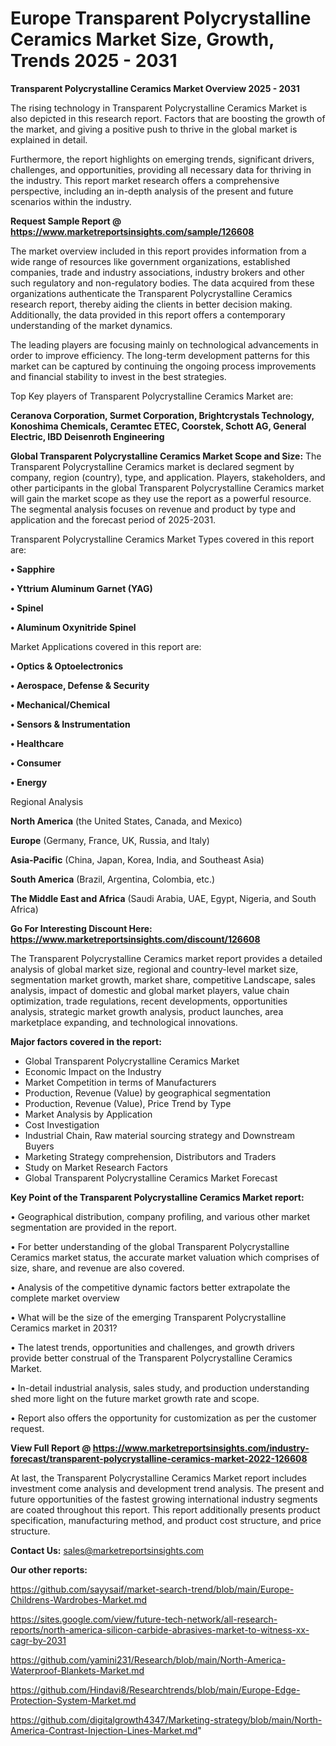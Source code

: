 # Europe Transparent Polycrystalline Ceramics Market Size, Growth, Trends 2025 - 2031

<Strong> Transparent Polycrystalline Ceramics Market Overview 2025 - 2031</strong>

The rising technology in Transparent Polycrystalline Ceramics Market is also depicted in this research report. Factors that are boosting the growth of the market, and giving a positive push to thrive in the global market is explained in detail.

Furthermore, the report highlights on emerging trends, significant drivers, challenges, and opportunities, providing all necessary data for thriving in the industry. This report market research offers a comprehensive perspective, including an in-depth analysis of the present and future scenarios within the industry.

<strong>Request Sample Report @ <a href=https://www.marketreportsinsights.com/sample/126608>https://www.marketreportsinsights.com/sample/126608</a></strong>

The market overview included in this report provides information from a wide range of resources like government organizations, established companies, trade and industry associations, industry brokers and other such regulatory and non-regulatory bodies. The data acquired from these organizations authenticate the Transparent Polycrystalline Ceramics research report, thereby aiding the clients in better decision making. Additionally, the data provided in this report offers a contemporary understanding of the market dynamics.

The leading players are focusing mainly on technological advancements in order to improve efficiency. The long-term development patterns for this market can be captured by continuing the ongoing process improvements and financial stability to invest in the best strategies.

Top Key players of Transparent Polycrystalline Ceramics Market are:

<strong>Ceranova Corporation, Surmet Corporation, Brightcrystals Technology, Konoshima Chemicals, Ceramtec ETEC, Coorstek, Schott AG, General Electric, IBD Deisenroth Engineering</strong>

<strong><b>Global Transparent Polycrystalline Ceramics Market Scope and Size:</b></strong>
The Transparent Polycrystalline Ceramics market is declared segment by company, region (country), type, and application. Players, stakeholders, and other participants in the global Transparent Polycrystalline Ceramics market will gain the market scope as they use the report as a powerful resource. The segmental analysis focuses on revenue and product by type and application and the forecast period of 2025-2031.

Transparent Polycrystalline Ceramics Market Types covered in this report are:

<strong>• Sapphire

• Yttrium Aluminum Garnet (YAG)

• Spinel

• Aluminum Oxynitride Spinel</strong>

Market Applications covered in this report are:

<strong>• Optics & Optoelectronics

• Aerospace, Defense & Security

• Mechanical/Chemical

• Sensors & Instrumentation

• Healthcare

• Consumer

• Energy</strong> 

Regional Analysis

<strong>North America</strong> (the United States, Canada, and Mexico)

<strong>Europe</strong> (Germany, France, UK, Russia, and Italy)

<strong>Asia-Pacific</strong> (China, Japan, Korea, India, and Southeast Asia)

<strong>South America</strong> (Brazil, Argentina, Colombia, etc.)

<strong>The Middle East and Africa</strong> (Saudi Arabia, UAE, Egypt, Nigeria, and South Africa)

<strong>Go For Interesting Discount Here: <a href=https://www.marketreportsinsights.com/discount/126608>https://www.marketreportsinsights.com/discount/126608</a></strong>

The Transparent Polycrystalline Ceramics market report provides a detailed analysis of global market size, regional and country-level market size, segmentation market growth, market share, competitive Landscape, sales analysis, impact of domestic and global market players, value chain optimization, trade regulations, recent developments, opportunities analysis, strategic market growth analysis, product launches, area marketplace expanding, and technological innovations.

<strong><b>Major factors covered in the report:</b></strong>
<ul>
  <li>Global Transparent Polycrystalline Ceramics Market </li>
  <li>Economic Impact on the Industry</li>
  <li>Market Competition in terms of Manufacturers</li>
  <li>Production, Revenue (Value) by geographical segmentation</li>
  <li>Production, Revenue (Value), Price Trend by Type</li>
  <li>Market Analysis by Application</li>
  <li>Cost Investigation</li>
  <li>Industrial Chain, Raw material sourcing strategy and Downstream Buyers</li>
  <li>Marketing Strategy comprehension, Distributors and Traders</li>
  <li>Study on Market Research Factors</li>
  <li>Global Transparent Polycrystalline Ceramics Market Forecast</li>
</ul>

<strong><b>Key Point of the Transparent Polycrystalline Ceramics Market report:</b></strong>

• Geographical distribution, company profiling, and various other market segmentation are provided in the report.

• For better understanding of the global Transparent Polycrystalline Ceramics market status, the accurate market valuation which comprises of size, share, and revenue are also covered.

• Analysis of the competitive dynamic factors better extrapolate the complete market overview

• What will be the size of the emerging Transparent Polycrystalline Ceramics market in 2031?

• The latest trends, opportunities and challenges, and growth drivers provide better construal of the Transparent Polycrystalline Ceramics Market.

• In-detail industrial analysis, sales study, and production understanding shed more light on the future market growth rate and scope.

• Report also offers the opportunity for customization as per the customer request.

<strong><b>View Full Report @ <a href=https://www.marketreportsinsights.com/industry-forecast/transparent-polycrystalline-ceramics-market-2022-126608>https://www.marketreportsinsights.com/industry-forecast/transparent-polycrystalline-ceramics-market-2022-126608</a></b></strong>


At last, the Transparent Polycrystalline Ceramics Market report includes investment come analysis and development trend analysis. The present and future opportunities of the fastest growing international industry segments are coated throughout this report. This report additionally presents product specification, manufacturing method, and product cost structure, and price structure.

<strong>Contact Us:</strong>
sales@marketreportsinsights.com

<strong>Our other reports:</strong>

<a href=https://github.com/sayysaif/market-search-trend/blob/main/Europe-Childrens-Wardrobes-Market.md>https://github.com/sayysaif/market-search-trend/blob/main/Europe-Childrens-Wardrobes-Market.md</a>

<a href=https://sites.google.com/view/future-tech-network/all-research-reports/north-america-silicon-carbide-abrasives-market-to-witness-xx-cagr-by-2031>https://sites.google.com/view/future-tech-network/all-research-reports/north-america-silicon-carbide-abrasives-market-to-witness-xx-cagr-by-2031</a>

<a href=https://github.com/yamini231/Research/blob/main/North-America-Waterproof-Blankets-Market.md>https://github.com/yamini231/Research/blob/main/North-America-Waterproof-Blankets-Market.md</a>

<a href=https://github.com/Hindavi8/Researchtrends/blob/main/Europe-Edge-Protection-System-Market.md>https://github.com/Hindavi8/Researchtrends/blob/main/Europe-Edge-Protection-System-Market.md</a>

<a href=https://github.com/digitalgrowth4347/Marketing-strategy/blob/main/North-America-Contrast-Injection-Lines-Market.md>https://github.com/digitalgrowth4347/Marketing-strategy/blob/main/North-America-Contrast-Injection-Lines-Market.md</a>"
